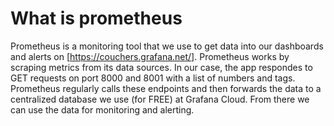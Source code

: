 # What is prometheus

Prometheus is a monitoring tool that we use to get data into our dashboards and alerts on [https://couchers.grafana.net/]. Prometheus works by scraping metrics from its data sources. In our case, the app respondes to GET requests on port 8000 and 8001 with a list of numbers and tags. Prometheus regularly calls these endpoints and then forwards the data to a centralized database we use (for FREE) at Grafana Cloud. From there we can use the data for monitoring and alerting.
